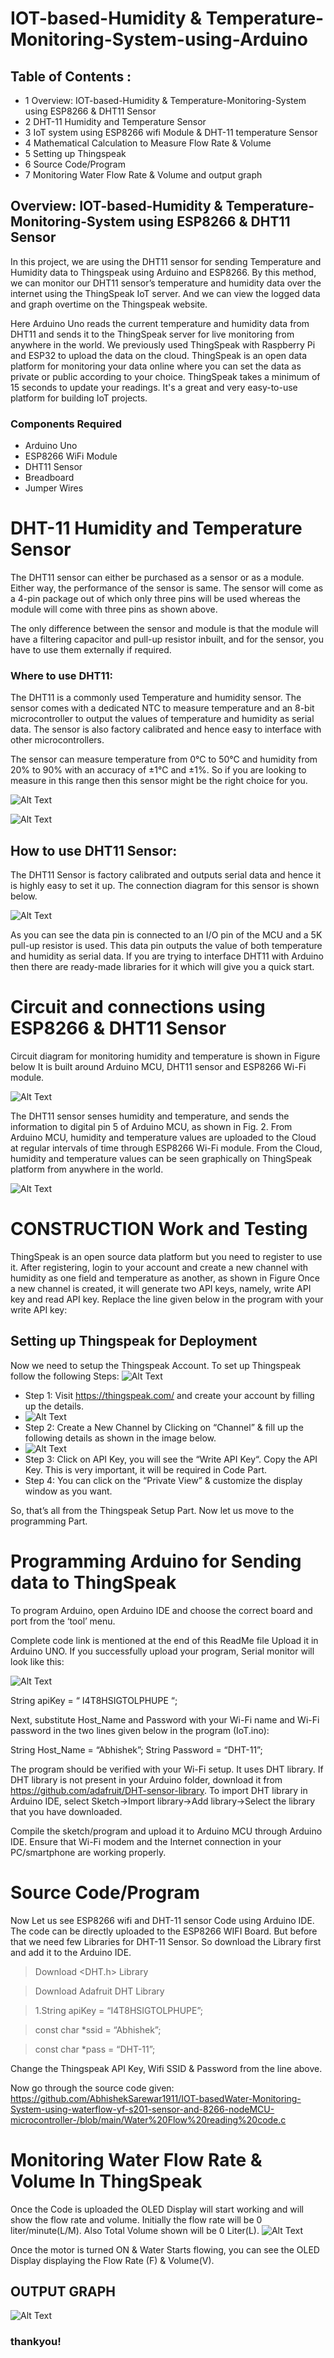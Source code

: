 # IOT-based-Humidity & Temperature-Monitoring-System-using-Arduino

## Table of Contents :

- 1 Overview:  IOT-based-Humidity & Temperature-Monitoring-System  using ESP8266 & DHT11 Sensor
- 2 DHT-11 Humidity and Temperature Sensor
- 3 IoT system using ESP8266 wifi Module & DHT-11 temperature Sensor
- 4 Mathematical Calculation to Measure Flow Rate & Volume
- 5 Setting up Thingspeak
- 6 Source Code/Program
- 7 Monitoring Water Flow Rate & Volume and output graph

## Overview: IOT-based-Humidity & Temperature-Monitoring-System  using ESP8266 & DHT11 Sensor
 

In this project, we are using the DHT11 sensor for sending Temperature and Humidity data to Thingspeak using Arduino and ESP8266. By this method, we can monitor our DHT11 sensor’s temperature and humidity data over the internet using the ThingSpeak IoT server. And we can view the logged data and graph overtime on the Thingspeak website.

Here Arduino Uno reads the current temperature and humidity data from DHT11 and sends it to the ThingSpeak server for live monitoring from anywhere in the world. We previously used ThingSpeak with Raspberry Pi and ESP32 to upload the data on the cloud. ThingSpeak is an open data platform for monitoring your data online where you can set the data as private or public according to your choice. ThingSpeak takes a minimum of 15 seconds to update your readings. It's a great and very easy-to-use platform for building IoT projects.

### Components Required
- Arduino Uno
- ESP8266 WiFi Module
- DHT11 Sensor
- Breadboard
- Jumper Wires
 
 

# DHT-11 Humidity and Temperature Sensor

The DHT11 sensor can either be purchased as a sensor or as a module. Either way, the performance of the sensor is same. The sensor will come as a 4-pin package out of which only three pins will be used whereas the module will come with three pins as shown above.

The only difference between the sensor and module is that the module will have a filtering capacitor and pull-up resistor inbuilt, and for the sensor, you have to use them externally if required.

 

### Where to use DHT11:
The DHT11 is a commonly used Temperature and humidity sensor. The sensor comes with a dedicated NTC to measure temperature and an 8-bit microcontroller to output the values of temperature and humidity as serial data. The sensor is also factory calibrated and hence easy to interface with other microcontrollers.

The sensor can measure temperature from 0°C to 50°C and humidity from 20% to 90% with an accuracy of ±1°C and ±1%. So if you are looking to measure in this range then this sensor might be the right choice for you.

  ![Alt Text](https://github.com/AbhishekSarewar1911/IOT-based-Humidity-Temperature-Monitoring-System-using-Arduino-/blob/main/DHT11-Sensor.jpg) 
  
  ![Alt Text](https://github.com/AbhishekSarewar1911/IOT-based-Humidity-Temperature-Monitoring-System-using-Arduino-/blob/main/DHT11%E2%80%93Temperature-Sensor-Pinout.jpg)

 
## How to use DHT11 Sensor:
The DHT11 Sensor is factory calibrated and outputs serial data and hence it is highly easy to set it up. The connection diagram for this sensor is shown below.

![Alt Text](https://github.com/AbhishekSarewar1911/IOT-based-Humidity-Temperature-Monitoring-System-using-Arduino-/blob/main/Circuit-using-DHT11%E2%80%93Temperature-Sensor.png)
 
As you can see the data pin is connected to an I/O pin of the MCU and a 5K pull-up resistor is used. This data pin outputs the value of both temperature and humidity as serial data. If you are trying to interface DHT11 with Arduino then there are ready-made libraries for it which will give you a quick start.
 
 
 
 # Circuit and connections using ESP8266 & DHT11 Sensor
 
 Circuit diagram for monitoring humidity and temperature is shown in Figure below It is built around Arduino MCU, DHT11 sensor and ESP8266 Wi-Fi module.
 
 ![Alt Text](https://github.com/AbhishekSarewar1911/IOT-based-Humidity-Temperature-Monitoring-System-using-Arduino-/blob/main/Circuit-Diagram-Arduino-and-ESP8266.jpg)
 
 The DHT11 sensor senses humidity and temperature, and sends the information to digital pin 5 of Arduino MCU, as shown in Fig. 2. From Arduino MCU, humidity and temperature values are uploaded to the Cloud at regular intervals of time through ESP8266 Wi-Fi module. From the Cloud, humidity and temperature values can be seen graphically on ThingSpeak platform from anywhere in the world.
 
  ![Alt Text](https://github.com/AbhishekSarewar1911/IOT-based-Humidity-Temperature-Monitoring-System-using-Arduino-/blob/main/Arduino-Setup2.jpg)
  

 
 #  CONSTRUCTION Work and Testing
 ThingSpeak is an open source data platform but you need to register to use it. After registering, login to your account and create a new channel with humidity as one field and temperature as another, as shown in Figure Once a new channel is created, it will generate two API keys, namely, write API key and read API key. Replace the line given below in the program with your write API key:
 
  ## Setting up Thingspeak for Deployment

Now we need to setup the Thingspeak Account. To set up Thingspeak follow the following Steps:
 ![Alt Text](https://github.com/AbhishekSarewar1911/IOT-basedWater-Monitoring-System-using-waterflow-yf-s201-sensor-and-8266-nodeMCU-microcontroller-/blob/main/thingspeak.png)
 
 - Step 1: Visit https://thingspeak.com/ and create your account by filling up the details.
 - ![Alt Text](https://github.com/AbhishekSarewar1911/IOT-basedWater-Monitoring-System-using-waterflow-yf-s201-sensor-and-8266-nodeMCU-microcontroller-/blob/main/waterflow_channel.png)
 - Step 2: Create a New Channel by Clicking on “Channel” & fill up the following details as shown in the image below.
 - ![Alt Text](https://github.com/AbhishekSarewar1911/IOT-basedWater-Monitoring-System-using-waterflow-yf-s201-sensor-and-8266-nodeMCU-microcontroller-/blob/main/waterflowAPI.png)
 - Step 3: Click on API Key, you will see the “Write API Key“. Copy the API Key. This is very important, it will be required in Code Part.
 - Step 4: You can click on the “Private View” & customize the display window as you want.

 So, that’s all from the Thingspeak Setup Part. Now let us move to the programming Part.
 
 # Programming Arduino for Sending data to ThingSpeak
To program Arduino, open Arduino IDE and choose the correct board and port from the ‘tool’ menu.

Complete code link is mentioned at the end of this ReadMe file Upload it in Arduino UNO. If you successfully upload your program, Serial monitor will look like this:

 ![Alt Text](https://github.com/AbhishekSarewar1911/IOT-based-Humidity-Temperature-Monitoring-System-using-Arduino-/blob/main/Programming(serial%20monitoring)-Arduino-for-Uploading-data-to-ThingSpeak.png)

String apiKey = “ I4T8HSIGTOLPHUPE “;

Next, substitute Host_Name and Password with your Wi-Fi name and Wi-Fi password in the two lines given below in the program (IoT.ino):

String Host_Name = “Abhishek”;
String Password = “DHT-11”;

The program should be verified with your Wi-Fi setup. It uses DHT library. If DHT library is not present in your Arduino folder, download it from https://github.com/adafruit/DHT-sensor-library. To import DHT library in Arduino IDE, select Sketch→Import library→Add library→Select the library that you have downloaded.

Compile the sketch/program and upload it to Arduino MCU through Arduino IDE. Ensure that Wi-Fi modem and the Internet connection in your PC/smartphone are working properly.
 

 
 # Source Code/Program
 
Now Let us see ESP8266 wifi and DHT-11 sensor Code using Arduino IDE. The code can be directly uploaded to the ESP8266 WIFI Board. But before that we need few Libraries for DHT-11 Sensor. So download the Library first and add it to the Arduino IDE.

 

> Download <DHT.h> Library

> Download Adafruit DHT Library 

 
> 1.String apiKey = “I4T8HSIGTOLPHUPE”;

> const char *ssid = “Abhishek”; 

> const char *pass = “DHT-11”;
 

Change the Thingspeak API Key, Wifi SSID & Password from the line above.

Now go through the source code given: https://github.com/AbhishekSarewar1911/IOT-basedWater-Monitoring-System-using-waterflow-yf-s201-sensor-and-8266-nodeMCU-microcontroller-/blob/main/Water%20Flow%20reading%20code.c


# Monitoring Water Flow Rate & Volume In ThingSpeak
 

Once the Code is uploaded the OLED Display will start working and will show the flow rate and volume. Initially the flow rate will be 0 liter/minute(L/M). Also Total Volume shown will be 0 Liter(L).
![Alt Text](https://github.com/AbhishekSarewar1911/IOT-basedWater-Monitoring-System-using-waterflow-yf-s201-sensor-and-8266-nodeMCU-microcontroller-/blob/main/Iot-Water-Flow-Meter-SETUP.jpg)
 

Once the motor is turned ON & Water Starts flowing, you can see the OLED Display displaying the Flow Rate (F) & Volume(V).

## OUTPUT GRAPH

![Alt Text](https://github.com/AbhishekSarewar1911/IOT-basedWater-Monitoring-System-using-waterflow-yf-s201-sensor-and-8266-nodeMCU-microcontroller-/blob/main/Water-Flow-Sensor-Thingspeak2.jpg)

### thankyou!
